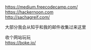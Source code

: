 

https://medium.freecodecamp.com/  
https://hackernoon.com  
http://sachagreif.com/  

大部分我会从知乎和我的邮件收集过来这里

收个网站玩玩  
https://boke.io/
